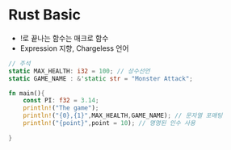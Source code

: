# Rust Basic

- !로 끝나는 함수는 매크로 함수
- Expression 지향, Chargeless 언어


```rust
// 주석
static MAX_HEALTH: i32 = 100; // 상수선언
static GAME_NAME : &'static str = "Monster Attack";

fn main(){
    const PI: f32 = 3.14;
    println!("The game");
    println!("{0},{1}",MAX_HEALTH,GAME_NAME); // 문자열 포매팅
    println!("{point}",point = 10); // 명명된 인수 사용
     
}


```